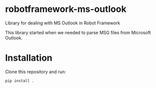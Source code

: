 # robotframework-ms-outlook
Library for dealing with MS Outlook in Robot Framework

This library started when we needed to parse MSG files from Microsoft Outlook.

# Installation
Clone this repository and run:
```
pip install .
```
